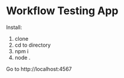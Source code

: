 # Workflow Testing App

Install:

1. clone
2. cd to directory
3. npm i
4. node .

Go to http://localhost:4567